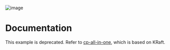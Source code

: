 ![image](../images/confluent-logo-300-2.png)
  
# Documentation

This example is deprecated. Refer to [cp-all-in-one](../cp-all-in-one/README.md), which is based on KRaft.